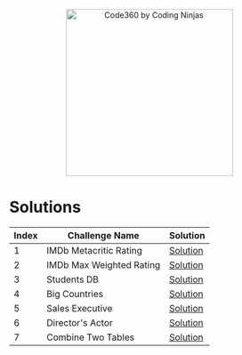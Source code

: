 <div align="center">
  <a href="https://www.naukri.com/code360/profile/e6d4898b-dc8c-4412-8858-0f33965f6012">
    <img src="https://files.codingninjas.in/new-cn-logos-1-1711622387.svg" alt="Code360 by Coding Ninjas" width="300"/>
  </a>
</div>

# Solutions  

| Index | Challenge Name           | Solution                                                                                                   |
|-------|-------------------------|------------------------------------------------------------------------------------------------------------|
| 1     | IMDb Metacritic Rating  | [Solution](https://github.com/BenGyde/Data-Analyst-Portfolio/blob/main/SQL%20-%20Code360%20challenges/Easy/01%20-%20IMDb%20Metacritic%20Rating.sql) |
| 2     | IMDb Max Weighted Rating| [Solution](https://github.com/BenGyde/Data-Analyst-Portfolio/blob/main/SQL%20-%20Code360%20challenges/Easy/02%20-%20IMDb%20Max%20Weighted%20Rating.sql) |
| 3     | Students DB             | [Solution](https://github.com/BenGyde/Data-Analyst-Portfolio/blob/main/SQL%20-%20Code360%20challenges/Easy/03%20-%20Students%20DB.sql) |
| 4     | Big Countries           | [Solution](https://github.com/BenGyde/Data-Analyst-Portfolio/blob/main/SQL%20-%20Code360%20challenges/Easy/04%20-%20Big%20Countries.sql) |
| 5     | Sales Executive         | [Solution](https://github.com/BenGyde/Data-Analyst-Portfolio/blob/main/SQL%20-%20Code360%20challenges/Easy/05%20-%20Sales%20Executive.sql) |
| 6     | Director's Actor        | [Solution](https://github.com/BenGyde/Data-Analyst-Portfolio/blob/main/SQL%20-%20Code360%20challenges/Easy/06%20-%20Director's%20Actor.sql) |
| 7     | Combine Two Tables       | [Solution](https://github.com/BenGyde/Data-Analyst-Portfolio/blob/main/SQL%20-%20Code360%20challenges/Easy/07%20-%20Combine%20Two%20Tables.sql) |
